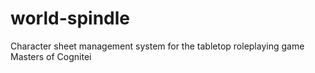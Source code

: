 # world-spindle
Character sheet management system for the tabletop roleplaying game Masters of Cognitei
